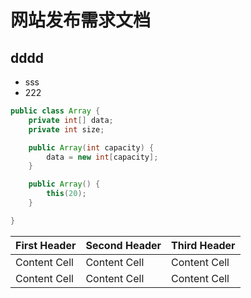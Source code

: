 # 网站发布需求文档
## dddd
- sss
- 222
``` java
public class Array {
    private int[] data;
    private int size;

    public Array(int capacity) {
        data = new int[capacity];
    }

    public Array() {
        this(20);
    }

}
```
First Header | Second Header | Third Header
------------ | ------------- | ------------
Content Cell | Content Cell  | Content Cell
Content Cell | Content Cell  | Content Cell      |
